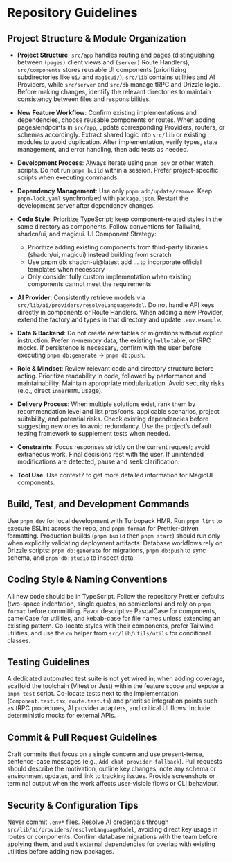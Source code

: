 # Repository Guidelines

## Project Structure & Module Organization

- **Project Structure**: `src/app` handles routing and pages (distinguishing between `(pages)` client views and `(server)` Route Handlers), `src/components` stores reusable UI components (prioritizing subdirectories like `ui/` and `magicui/`), `src/lib` contains utilities and AI Providers, while `src/server` and `src/db` manage tRPC and Drizzle logic. Before making changes, identify the relevant directories to maintain consistency between files and responsibilities.

- **New Feature Workflow**: Confirm existing implementations and dependencies, choose reusable components or routes. When adding pages/endpoints in `src/app`, update corresponding Providers, routers, or schemas accordingly. Extract shared logic into `src/lib` or existing modules to avoid duplication. After implementation, verify types, state management, and error handling, then add tests as needed.

- **Development Process**: Always iterate using `pnpm dev` or other watch scripts. Do not run `pnpm build` within a session. Prefer project-specific scripts when executing commands.

- **Dependency Management**: Use only `pnpm add/update/remove`. Keep `pnpm-lock.yaml` synchronized with `package.json`. Restart the development server after dependency changes.

- **Code Style**: Prioritize TypeScript; keep component-related styles in the same directory as components. Follow conventions for Tailwind, shadcn/ui, and magicui. UI Component Strategy:
  - Prioritize adding existing components from third-party libraries (shadcn/ui, magicui) instead building from scratch
  - Use pnpm dlx shadcn-ui@latest add … to incorporate official templates when necessary
  - Only consider fully custom implementation when existing components cannot meet the requirements

- **AI Provider**: Consistently retrieve models via `src/lib/ai/providers/resolveLanguageModel`. Do not handle API keys directly in components or Route Handlers. When adding a new Provider, extend the factory and types in that directory and update `.env.example`.

- **Data & Backend**: Do not create new tables or migrations without explicit instruction. Prefer in-memory data, the existing `hello` table, or tRPC mocks. If persistence is necessary, confirm with the user before executing `pnpm db:generate` → `pnpm db:push`.

- **Role & Mindset**: Review relevant code and directory structure before acting. Prioritize readability in code, followed by performance and maintainability. Maintain appropriate modularization. Avoid security risks (e.g., direct `innerHTML` usage).

- **Delivery Process**: When multiple solutions exist, rank them by recommendation level and list pros/cons, applicable scenarios, project suitability, and potential risks. Check existing dependencies before suggesting new ones to avoid redundancy. Use the project’s default testing framework to supplement tests when needed.

- **Constraints**: Focus responses strictly on the current request; avoid extraneous work. Final decisions rest with the user. If unintended modifications are detected, pause and seek clarification.

- **Tool Use**: Use context7 to get more detailed information for MagicUI components.

## Build, Test, and Development Commands

Use `pnpm dev` for local development with Turbopack HMR. Run `pnpm lint` to execute ESLint across the repo, and `pnpm format` for Prettier-driven formatting. Production builds (`pnpm build` then `pnpm start`) should run only when explicitly validating deployment artifacts. Database workflows rely on Drizzle scripts: `pnpm db:generate` for migrations, `pnpm db:push` to sync schema, and `pnpm db:studio` to inspect data.

## Coding Style & Naming Conventions

All new code should be in TypeScript. Follow the repository Prettier defaults (two-space indentation, single quotes, no semicolons) and rely on `pnpm format` before committing. Favor descriptive PascalCase for components, camelCase for utilities, and kebab-case for file names unless extending an existing pattern. Co-locate styles with their components, prefer Tailwind utilities, and use the `cn` helper from `src/lib/utils/utils` for conditional classes.

## Testing Guidelines

A dedicated automated test suite is not yet wired in; when adding coverage, scaffold the toolchain (Vitest or Jest) within the feature scope and expose a `pnpm test` script. Co-locate tests next to the implementation (`Component.test.tsx`, `route.test.ts`) and prioritise integration points such as tRPC procedures, AI provider adapters, and critical UI flows. Include deterministic mocks for external APIs.

## Commit & Pull Request Guidelines

Craft commits that focus on a single concern and use present-tense, sentence-case messages (e.g., `Add chat provider fallback`). Pull requests should describe the motivation, outline key changes, note any schema or environment updates, and link to tracking issues. Provide screenshots or terminal output when the work affects user-visible flows or CLI behaviour.

## Security & Configuration Tips

Never commit `.env*` files. Resolve AI credentials through `src/lib/ai/providers/resolveLanguageModel`, avoiding direct key usage in routes or components. Confirm database migrations with the team before applying them, and audit external dependencies for overlap with existing utilities before adding new packages.
